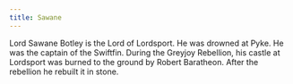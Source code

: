 ```yaml
---
title: Sawane
---
```


Lord Sawane Botley is the Lord of Lordsport. He was drowned at Pyke. He was the captain of the Swiftfin. During the Greyjoy Rebellion, his castle at Lordsport was burned to the ground by Robert Baratheon. After the rebellion he rebuilt it in stone. 



